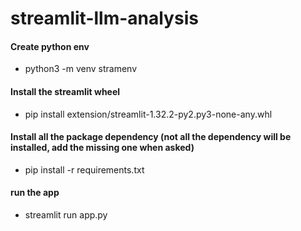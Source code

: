 # streamlit-llm-analysis

#### Create python env

- python3 -m venv stramenv

#### Install the streamlit wheel

- pip install extension/streamlit-1.32.2-py2.py3-none-any.whl

#### Install all the package dependency (not all the dependency will be installed, add the missing one when asked)

- pip install -r requirements.txt

#### run the app

- streamlit run app.py
